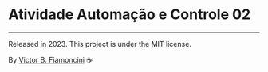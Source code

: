 # Atividade Automação e Controle 02

----------
Released in 2023. This project is under the MIT license.

By [Victor B. Fiamoncini](https://github.com/Victor-Fiamoncini) ☕
